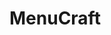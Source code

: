 # MenuCraft

<!-- // tailwind.config.js
theme: {
  extend: {
    colors: {
      primary: {
        DEFAULT: '#2563EB', // blue-600
        light: '#3B82F6',   // blue-500
        dark: '#1E40AF',    // blue-800
      },
      secondary: {
        DEFAULT: '#F59E0B', // amber-500
        light: '#FBBF24',   // amber-400
        dark: '#B45309',    // amber-700
      },
      accent: {
        DEFAULT: '#10B981', // emerald-500
        light: '#34D399',   // emerald-400
        dark: '#047857',    // emerald-700
      },
      background: {
        light: '#F9FAFB',   // gray-50
        dark: '#1F2937',    // gray-800
      },
      surface: {
        light: '#FFFFFF',   // white
        dark: '#111827',    // gray-900
      },
      text: {
        light: '#111827',   // gray-900
        dark: '#F9FAFB',    // gray-50
        mutedLight: '#6B7280', // gray-500
        mutedDark: '#9CA3AF',  // gray-400
      }
    }
  }

  Primary → Main CTAs (e.g., “Save Menu”, “Publish”)

Secondary → Highlights, secondary buttons, or menu previews

Accent → Success states, “New” labels, or special menu items

Background → App background color (switch for light/dark modes)

Surface → Cards, modals, and menu editor panels

Text → Always paired with background/surface for good contrast
} -->
